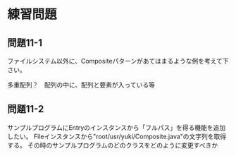 # 練習問題
## 問題11-1
ファイルシステム以外に、Compositeパターンがあてはまるような例を考えて下さい。

多重配列？　配列の中に、配列と要素が入っている等

## 問題11-2
 サンプルプログラムにEntryのインスタンスから「フルパス」を得る機能を追加したい。
 Fileインスタンスから"root/usr/yuki/Composite.java"の文字列を取得する。
 その時のサンプルプログラムのどのクラスをどのように変更すべきか

